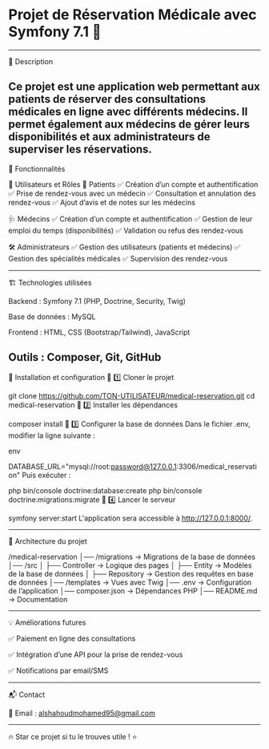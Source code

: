 # Projet de Réservation Médicale avec Symfony 7.1 🏥
------------------------------------------------------
📌 Description

Ce projet est une application web permettant aux patients de réserver des consultations médicales en ligne avec différents médecins. 
Il permet également aux médecins de gérer leurs disponibilités et aux administrateurs de superviser les réservations.
---------------------------------------------------------
🚀 Fonctionnalités

🔹 Utilisateurs et Rôles
👤 Patients
✅ Création d’un compte et authentification
✅ Prise de rendez-vous avec un médecin
✅ Consultation et annulation des rendez-vous
✅ Ajout d’avis et de notes sur les médecins

🩺 Médecins
✅ Création d’un compte et authentification
✅ Gestion de leur emploi du temps (disponibilités)
✅ Validation ou refus des rendez-vous

🛠 Administrateurs
✅ Gestion des utilisateurs (patients et médecins)
✅ Gestion des spécialités médicales
✅ Supervision des rendez-vous

--------------------------------------------------------
🏗 Technologies utilisées

Backend : Symfony 7.1 (PHP, Doctrine, Security, Twig)

Base de données : MySQL

Frontend : HTML, CSS (Bootstrap/Tailwind), JavaScript

Outils : Composer, Git, GitHub
------------------------------------------------------------------
📜 Installation et configuration
🔹 1️⃣ Cloner le projet

git clone https://github.com/TON-UTILISATEUR/medical-reservation.git
cd medical-reservation
🔹 2️⃣ Installer les dépendances

composer install
🔹 3️⃣ Configurer la base de données
Dans le fichier .env, modifier la ligne suivante :

env

DATABASE_URL="mysql://root:password@127.0.0.1:3306/medical_reservation"
Puis exécuter :


php bin/console doctrine:database:create
php bin/console doctrine:migrations:migrate
🔹 4️⃣ Lancer le serveur

symfony server:start
L'application sera accessible à http://127.0.0.1:8000/.

------------------------------------------------------------
📂 Architecture du projet

/medical-reservation
│── /migrations        → Migrations de la base de données
│── /src
│   ├── Controller     → Logique des pages
│   ├── Entity         → Modèles de la base de données
│   ├── Repository     → Gestion des requêtes en base de données
│── /templates         → Vues avec Twig
│── .env               → Configuration de l’application
│── composer.json      → Dépendances PHP
│── README.md          → Documentation

-----------------------------------------------------------------
💡 Améliorations futures

✅ Paiement en ligne des consultations

✅ Intégration d’une API pour la prise de rendez-vous

✅ Notifications par email/SMS

------------------------------------------------------------------
📬 Contact

📧 Email : alshahoudmohamed95@gmail.com

-----------------------------------------------------------------
🔥 Star ce projet si tu le trouves utile ! ⭐
